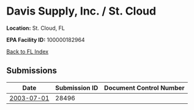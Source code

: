# Davis Supply, Inc. / St. Cloud

**Location:** St. Cloud, FL

**EPA Facility ID:** 100000182964

[Back to FL Index](../../index.md)

## Submissions

| Date | Submission ID | Document Control Number |
|------|--------------|-------------------------|
| [2003-07-01](submissions/28496.md) | 28496 |  |
